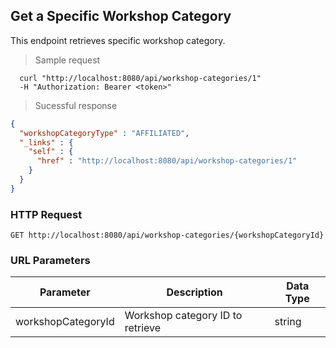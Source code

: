 ## Get a Specific Workshop Category
This endpoint retrieves specific workshop category.

> Sample request

```shell
  curl "http://localhost:8080/api/workshop-categories/1"
  -H "Authorization: Bearer <token>"
```

> Sucessful response

```json
{
  "workshopCategoryType" : "AFFILIATED",
  "_links" : {
    "self" : {
      "href" : "http://localhost:8080/api/workshop-categories/1"
    }
  }
}
```

### HTTP Request

`GET http://localhost:8080/api/workshop-categories/{workshopCategoryId}`

### URL Parameters

Parameter | Description | Data Type
--------- | ----------- | ---------
workshopCategoryId | Workshop category ID to retrieve | string